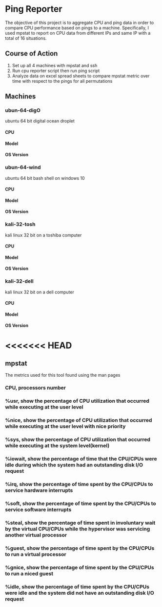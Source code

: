 # Ping Reporter
The objective of this project is to aggregate CPU and ping data in order to compare CPU performance based on pings to a machine.
Specifically, I used mpstat to report on CPU data from different IPs and same IP with a total of 16 situations.

## Course of Action
1. Set up all 4 machines with mpstat and ssh
2. Run cpu reporter script then run ping script 
3. Analyze data on excel spread sheets to compare mpstat metric over time with respect to the pings for all permutations

## Machines
### ubun-64-digO
ubuntu 64 bit digital ocean droplet
#### CPU
#### Model
#### OS Version

### ubun-64-wind
ubuntu 64 bit bash shell on windows 10
#### CPU
#### Model
#### OS Version

### kali-32-tosh
kali linux 32 bit on a toshiba computer
#### CPU
#### Model
#### OS Version

### kali-32-dell
kali linux 32 bit on a dell computer
#### CPU
#### Model
#### OS Version
<<<<<<< HEAD
=======

## mpstat
The metrics used for this tool found using the man pages
### CPU, processors number
### %usr, show the percentage of CPU utilization that occurred while executing at the user level
### %nice, show the percentage of CPU utilization that occurred while executing at the user level with nice priority
### %sys, show the percentage of CPU utilization that occurred while executing at the system level(kernel)
### %iowait, show the percentage of time that the CPU/CPUs were idle during which the system had an outstanding disk I/O request
### %irq, show the percentage of time spent by the CPU/CPUs to service hardware interrupts
### %soft, show the percentage of time spent by the CPU/CPUs to service software interrupts
### %steal, show the percentage of time spent in involuntary wait by the virtual CPU/CPUs while the hypervisor was servicing another virtual processor
### %guest, show the percentage of time spent by the CPU/CPUs to run a virtual processor
### %gnice, show the percentage of time spent by the CPU/CPUs to run a niced guest
### %idle, show the percentage of time spent by the CPU/CPUs were idle and the system did not have an outstanding disk I/O request
